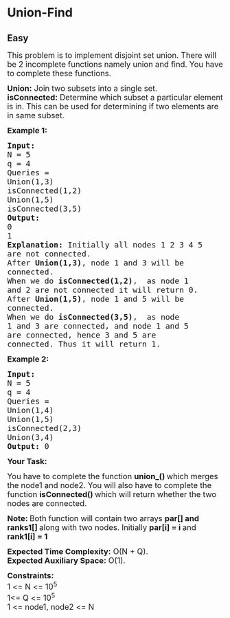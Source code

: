 # Union-Find
## Easy 
<div class="problem-statement">
                <p></p><p><span style="font-size:18px">This problem is to implement disjoint set union. There will be 2 incomplete functions namely union and find. You have to complete these functions.&nbsp;</span></p>

<p><span style="font-size:18px"><strong>Union:</strong> Join two subsets into a single set.<br>
<strong>isConnected:</strong> Determine which subset a particular element is in. This can be used for determining if two elements are in same subset.</span></p>

<p><span style="font-size:18px"><strong>Example 1:</strong></span></p>

<pre><span style="font-size:18px"><strong>Input:
</strong>N = 5
q = 4
Queries = 
Union(1,3)
isConnected(1,2)
Union(1,5)
isConnected(3,5)
<strong>Output:
</strong>0
1<strong>
Explanation: </strong>Initially all nodes 1 2 3 4 5
are not connected.&nbsp;
After <strong>Union(1,3)</strong>, node 1 and 3 will be
connected.
When we do <strong>isConnected(</strong><strong>1,2)</strong>,&nbsp; as node 1
and 2&nbsp;are not connected it will return 0.
After <strong>Union(1,5)</strong>, node 1 and 5&nbsp;will be
connected.
When we do <strong>isConnected(3,5</strong><strong>)</strong>,&nbsp; as node
1 and 3&nbsp;are&nbsp;connected, and node 1 and 5
are connected, hence 3 and 5 are
connected.&nbsp;Thus it will return 1.</span></pre>

<p><span style="font-size:18px"><strong>Example 2:</strong></span></p>

<pre><span style="font-size:18px"><strong>Input:
</strong>N = 5
q = 4
Queries = 
Union(1,4)
Union(1,5)
isConnected(2,3)
Union(3,4)
<strong>Output: </strong>0</span>
</pre>

<p><span style="font-size:18px"><strong>Your Task:</strong></span></p>

<p><span style="font-size:18px">You have to complete the function <strong>union_() </strong>which merges the node1 and node2. You will also have to complete the function <strong>isConnected() </strong>which will return whether the two nodes are connected.</span></p>

<p><strong><span style="font-size:18px">Note:&nbsp;</span></strong><span style="font-size:18px">Both function will contain two arrays&nbsp;<strong>par[] and ranks1[]&nbsp;</strong>along with two nodes. Initially&nbsp;<strong>par[i] = i </strong>and <strong>rank1[i] = 1&nbsp;</strong></span></p>

<p><span style="font-size:18px"><strong>Expected Time Complexity:</strong>&nbsp;O(N + Q).<br>
<strong>Expected Auxiliary Space:</strong>&nbsp;O(1).</span></p>

<p><span style="font-size:18px"><strong>Constraints:&nbsp;</strong><br>
1 &lt;= N &lt;= 10<sup>5</sup><br>
1&lt;= Q &lt;= 10<sup>5</sup><br>
1 &lt;= node1, node2 &lt;= N</span></p>
 <p></p>
            </div>